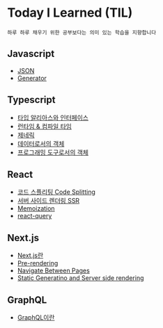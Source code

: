 # Today I Learned (TIL)
```
하루 하루 채우기 위한 공부보다는 의미 있는 학습을 지향합니다
```

## Javascript
- [JSON](https://github.com/shinwonse/TIL/blob/main/JavaScript/JSON.md)
- [Generator](https://github.com/shinwonse/TIL/blob/main/JavaScript/Generator.md)

## Typescript
- [타입 알리아스와 인터페이스](https://github.com/shinwonse/TIL/blob/main/TypeScript/%ED%83%80%EC%9E%85%20%EC%95%8C%EB%A6%AC%EC%95%84%EC%8A%A4%EC%99%80%20%EC%9D%B8%ED%84%B0%ED%8E%98%EC%9D%B4%EC%8A%A4.md)
- [런타임 & 컴파일 타임](https://github.com/shinwonse/TIL/blob/main/TypeScript/%EB%9F%B0%ED%83%80%EC%9E%84%20%26%20%EC%BB%B4%ED%8C%8C%EC%9D%BC%20%ED%83%80%EC%9E%84.md)
- [제네릭](https://github.com/shinwonse/TIL/blob/main/TypeScript/%EC%A0%9C%EB%84%A4%EB%A6%AD.md)
- [데이터로서의 객체](https://github.com/shinwonse/TIL/blob/main/TypeScript/%EB%8D%B0%EC%9D%B4%ED%84%B0%EB%A1%9C%EC%84%9C%EC%9D%98%20%EA%B0%9D%EC%B2%B4.md)
- [프로그래밍 도구로서의 객체](https://github.com/shinwonse/TIL/blob/main/TypeScript/%ED%94%84%EB%A1%9C%EA%B7%B8%EB%9E%98%EB%B0%8D%20%EB%8F%84%EA%B5%AC%EB%A1%9C%EC%84%9C%EC%9D%98%20%EA%B0%9D%EC%B2%B4.md)

## React
- [코드 스플리팅 Code Splitting](https://github.com/shinwonse/TIL/blob/main/React/%EC%BD%94%EB%93%9C%20%EC%8A%A4%ED%94%8C%EB%A6%AC%ED%8C%85.md)
- [서버 사이드 렌더링 SSR](https://github.com/shinwonse/TIL/blob/main/React/%EC%84%9C%EB%B2%84%20%EC%82%AC%EC%9D%B4%EB%93%9C%20%EB%A0%8C%EB%8D%94%EB%A7%81.md)
- [Memoization](https://github.com/shinwonse/TIL/blob/9a846d65ddd1426b5687fa017fa6fb8e7ed30c06/React/Memoization.md)
- [react-query](https://github.com/shinwonse/TIL/blob/main/React/react-query.md)

## Next.js
- [Next.js란](https://github.com/shinwonse/TIL/blob/main/Next.js/Next.js%EB%9E%80.md)
- [Pre-rendering](https://github.com/shinwonse/TIL/blob/main/Next.js/Pre-rendering.md)
- [Navigate Between Pages](https://github.com/shinwonse/TIL/blob/main/Next.js/Navigate%20Between%20Pages.md)
- [Static Generatino and Server side rendering](https://github.com/shinwonse/TIL/blob/main/Next.js/Static%20Generation%20and%20Server%20side%20rendering.md)

## GraphQL
- [GraphQL이란](https://github.com/shinwonse/TIL/blob/main/GraphQL/GraphQL%EC%9D%B4%EB%9E%80.md)
